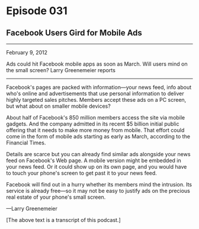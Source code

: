 # Episode 031

## Facebook Users Gird for Mobile Ads

---

February 9, 2012

Ads could hit Facebook mobile apps as soon as March. Will users mind on the small screen? Larry Greenemeier reports

---

Facebook's pages are packed with information—your news feed, info about who's online and advertisements that use personal information to deliver highly targeted sales pitches. Members accept these ads on a PC screen, but what about on smaller mobile devices?

About half of Facebook's 850 million members access the site via mobile gadgets. And the company admitted in its recent $5 billion initial public offering that it needs to make more money from mobile. That effort could come in the form of mobile ads starting as early as March, according to the Financial Times.

Details are scarce but you can already find similar ads alongside your news feed on Facebook's Web page. A mobile version might be embedded in your news feed. Or it could show up on its own page, and you would have to touch your phone's screen to get past it to your news feed.

Facebook will find out in a hurry whether its members mind the intrusion. Its service is already free—so it may not be easy to justify ads on the precious real estate of your phone's small screen.

—Larry Greenemeier

[The above text is a transcript of this podcast.]

